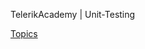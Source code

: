 TelerikAcademy | Unit-Testing

[Topics](https://github.com/TelerikAcademy/Unit-Testing/tree/master/Topics)
